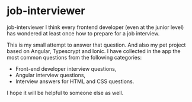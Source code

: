 # job-interviewer
job-interviewer
I think every frontend developer (even at the junior level) has wondered at least once how to prepare for a job interview.

This is my small attempt to answer that question. And also my pet project based on Angular, Typescrypt and Ionic.
I have collected in the app the most common questions from the following categories:

 - Front-end developer interview questions,
 - Angular interview questions,
 - Interview answers for HTML and CSS questions.


I hope it will be helpful to someone else as well.
